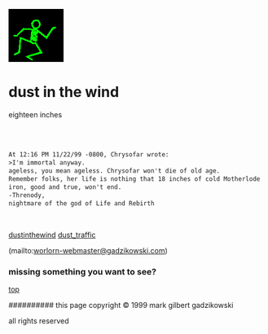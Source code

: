 ![dancer](assets/dancer.gif)

# dust in the wind



 eighteen inches

![xparent](assets/xparent.gif)  


```
		
At 12:16 PM 11/22/99 -0800, Chrysofar wrote:
>I'm immortal anyway. 
ageless, you mean ageless. Chrysofar won't die of old age.
Remember folks, her life is nothing that 18 inches of cold Motherlode iron, good and true, won't end.
-Threnody, 
nightmare of the god of Life and Rebirth
		
	
```

 





  [dustinthewind](dustinthewind.md)  [dust_traffic](dust_traffic.md) 

 (mailto:worlorn-webmaster@gadzikowski.com) 

 
### missing something you want to see?



 [top](#top) 

 
########## this page copyright © 1999 mark gilbert gadzikowski

 all rights reserved